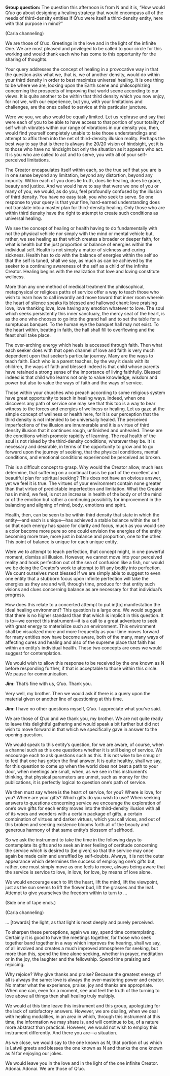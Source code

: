 <p class="group-question"><strong>Group question:</strong> The question this afternoon is from N and it is, “How would Q’uo go about designing a healing strategy that would encompass all of the needs of third-density entities if Q’uo were itself a third-density entity, here with that purpose in mind?”</p>
<p class="channel-type">(Carla channeling)</p>
<p>We are those of Q’uo. Greetings in the love and in the light of the infinite One. We are most pleased and privileged to be called to your circle for this working and would thank each who has come to this opportunity for the sharing of thoughts.</p>
<p>Your query addresses the concept of healing in a provocative way in that the question asks what we, that is, we of another density, would do within your third density in order to best maximize universal healing. It is one thing to be where we are, looking upon the Earth scene and philosophizing concerning the prospects of improving that world scene according to our views. It is quite another to be within that third density which you now enjoy, for not we, with our experience, but you, with your limitations and challenges, are the ones called to service at this particular juncture.</p>
<p>Were we you, we also would be equally limited. Let us rephrase and say that were each of you to be able to have access to that portion of your totality of self which vibrates within our range of vibrations in our density you, then, would find yourself completely unable to take those understandings and attempt to affix them into the net of third-density illusion reality. Perhaps the best way to say that is there is always the 20/20 vision of hindsight, yet it is to those who have no hindsight but only the situation as it appears who act. It is you who are called to act and to serve, you with all of your self-perceived limitations.</p>
<p>The Creator encapsulates Itself within each, so the true self that you are is in one sense beyond any limitation, beyond any distortion, beyond any impurity. Within each of you does lie truth, does lie healing, does lie grace, beauty and justice. And we would have to say that were we one of you or many of you, we would, as do you, feel profoundly confused by the illusion of third density. You have no easy task, you who seek to serve. So one response to your query is that your fine, hard-earned understanding does not translate into a master plan for third-density healing. Only those who are within third density have the right to attempt to create such conditions as universal healing.</p>
<p>We see the concept of healing or health having to do fundamentally with not the physical vehicle nor simply with the mind or mental vehicle but, rather, we see healing as that which creates a broader or deeper faith, for what is health but the just proportion or balance of energies within the individual self. Health is not simply a matter of sickness and curing sickness. Health has to do with the balance of energies within the self so that the self is tuned, shall we say, as much as can be achieved by the seeker to a continuing awareness of the self as a child of the infinite Creator. Healing begins with the realization that love and loving constitute wellness.</p>
<p>More than any one method of medical treatment the philosophical, metaphysical or religious paths of service offer a way to teach those who wish to learn how to call inwardly and move toward that inner room wherein the heart of silence speaks its blessed and hallowed chant: love praising love, love thanking love, love having any emotion whatever to love. The soul which seeks persistently this inner sanctuary, the mercy seat of the heart, is as the one who chooses to go into the grand hall and to set the table for a sumptuous banquet. To the human eye the banquet hall may not exist. To the heart within, beating in faith, the hall shall fill to overflowing and the feast shall take place.</p>
<p>The over-arching energy which heals is accessed through faith. Then what each seeker does with that open channel of love and faith is very much dependent upon that seeker’s particular journey. Many are the ways to teach faith. Each who is a parent teaches, by the way it deals with its children, the ways of faith and blessed indeed is that child whose parents have retained a strong sense of the importance of living faithfully. Blessed indeed is that child who learns not only to value knowledge, wisdom and power but also to value the ways of faith and the ways of service.</p>
<p>Those within your churches who preach according to some religious system have great opportunity to teach in healing ways. Indeed, when one discovers any path of service one may see that this too is a way to bear witness to the forces and energies of wellness or healing. Let us gaze at the simple concept of wellness or health here, for it is our perception that the third density is not intended to be universally healed. The perceived imperfections of the illusion are innumerable and it is a virtue of third density illusion that it continues rough, unfinished and unhealed. These are the conditions which promote rapidity of learning. The real health of the soul is not risked by the third-density conditions, whatever they be. It is necessary and desirable, in terms of the opportunity to grow and to go forward upon the journey of seeking, that the physical conditions, mental conditions, and emotional conditions experienced be perceived as broken.</p>
<p>This is a difficult concept to grasp. Why would the Creator allow, much less determine, that suffering on a continual basis be part of the excellent and beautiful plan for spiritual seeking? This does not have an obvious answer, yet we feel it is true. The virtues of your environment contain none greater than that virtue of predictable imperfection and limitation. What the Creator has in mind, we feel, is not an increase in health of the body or of the mind or of the emotion but rather a continuing possibility for improvement in the balancing and aligning of mind, body, emotions and spirit.</p>
<p>Health, then, can be seen to be within third density that state in which the entity—and each is unique—has achieved a stable balance within the self so that each energy has space for clarity and focus, much as you would see a color become more pure so one could envision the energies of the entity becoming more true, more just in balance and proportion, one to the other. This point of balance is unique for each unique entity.</p>
<p>Were we to attempt to teach perfection, that concept might, in one powerful moment, dismiss all illusion. However, we cannot move into your perceived reality and hook perfection out of the sea of confusion like a fish, nor would we be doing the Creator’s work to attempt to lift any bodily into perfection. We count ourselves most blessed if we are simply able to suggest to even one entity that a stubborn focus upon infinite perfection will take the energies as they are and will, through time, produce for that entity such visions and clues concerning balance as are necessary for that individual’s progress.</p>
<p>How does this relate to a concerted attempt to put in[to] manifestation the ideal healing environment? This question is a large one. We would suggest that there is no higher standard than that which is implicit in this question. It is to—we correct this instrument—it is a call to a great adventure to seek with great energy to materialize such an environment. This environment shall be visualized more and more frequently as your time moves forward for many entities now have become aware, both of the many, many ways of affecting cures and healing and also of the supreme place that faith has within an entity’s individual health. These two concepts are ones we would suggest for contemplation.</p>
<p>We would wish to allow this response to be received by the one known as N before responding further, if that is acceptable to those within this circle. We pause for communication.</p>
<p><strong>Jim:</strong> That’s fine with us, Q’uo. Thank you.</p>
<p>Very well, my brother. Then we would ask if there is a query upon the material given or another line of questioning at this time.</p>
<p><strong>Jim:</strong> I have no other questions myself, Q’uo. I appreciate what you’ve said.</p>
<p>We are those of Q’uo and we thank you, my brother. We are not quite ready to leave this delightful gathering and would speak a bit further but did not wish to move forward in that which we specifically gave in answer to the opening question.</p>
<p>We would speak to this entity’s question, for we are aware, of course, when a channel such as this one questions whether it is still being of service. We encourage each to ask questions such as this. It is not wise to be smug or to feel that one has gotten the final answer. It is quite healthy, shall we say, for this question to come up when the world does not beat a path to your door, when meetings are small, when, as we see in this instrument’s thinking, that physical parameters are unmet, such as money for the publications, it is perfectly logical to question one’s path of service.</p>
<p>We then must say where is the heart of service, for you? Where is love, for you? Where are your gifts? Which gifts do you wish to use? When seeking answers to questions concerning service we encourage the exploration of one’s own gifts for each entity moves into the third-density illusion with all of its woes and wonders with a certain package of gifts, a certain combination of virtues and darker virtues, which you call vices, and out of this broken and seeking existence blooms forth all of the beauty and generous harmony of that same entity’s blossom of selfhood.</p>
<p>So we ask the instrument to take the time in the following days to contemplate its gifts and to seek an inner feeling of certitude concerning the service which is desired to [be given] so that the service may once again be made calm and unruffled by self-doubts. Always, it is not the outer appearance which determines the success of employing one’s gifts but, rather, one must simply move as one feels to move, always being aware that the service is service to love, in love, for love, by means of love alone.</p>
<p>We would encourage each to lift the heart, lift the mind, lift the viewpoint, just as the sun seems to lift the flower bud, lift the grasses and the leaf. Attempt to give yourselves the freedom within to turn to …</p>
<p class="comment">(Side one of tape ends.)</p>
<p class="channel-type">(Carla channeling)</p>
<p>… [towards] the light, as that light is most deeply and purely perceived.</p>
<p>To sharpen these perceptions, again we say, spend time contemplating. Certainly it is good to have the meetings together, for those who seek together band together in a way which improves the hearing, shall we say, of all involved and creates a much improved atmosphere for seeking, but more than this, spend the time alone seeking, whether in prayer, meditation or in the joy, the laughter and the fellowship. Spend time praising and rejoicing.</p>
<p>Why rejoice? Why give thanks and praise? Because the greatest energy of all is always the same: love is always the over-mastering power and creator. No matter what the experience, praise, joy and thanks are appropriate. When one can, even for a moment, see and feel the truth of the turning to love above all things then shall healing truly multiply.</p>
<p>We would at this time leave this instrument and this group, apologizing for the lack of satisfactory answers. However, we are dealing, when we deal with healing modalities, in an area in which, through this instrument at this time, the information we may share is, and will continue to be, of a nature more abstract than practical. However, we would not wish to employ this instrument differently. And there you are—a situation.</p>
<p>As we close, we would say to the one known as N, that portion of us which is Latwii greets and blesses the one known as N and thanks the one known as N for enjoying our jokes.</p>
<p>We would leave you in the love and in the light of the one infinite Creator. Adonai. Adonai. We are those of Q’uo.</p>